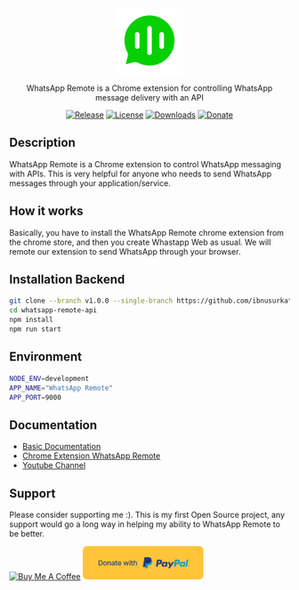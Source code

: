<p align="center">
  <a href="https://wr.whatspi.id/" target="blank"><img src="logo.svg" width="120" alt="WhatsApp Remote Logo" /></a>
</p>

<p align="center">WhatsApp Remote is a Chrome extension for controlling WhatsApp message delivery with an API</p>
<p align="center">
<a href="https://github.com/ibnusurkati/whatsapp-remote-api" target="_blank"><img src="https://img.shields.io/github/v/release/ibnusurkati/whatsapp-remote-api" alt="Release"></a>
<a href="https://github.com/ibnusurkati/whatsapp-remote-api" target="_blank"><img src="https://img.shields.io/github/license/ibnusurkati/whatsapp-remote-api" alt="License"></a>
<a href="https://github.com/ibnusurkati/whatsapp-remote-api" target="_blank"><img src="https://img.shields.io/github/downloads/ibnusurkati/whatsapp-remote-api/total" alt="Downloads"></a>
<a href="https://paypal.me/ibnusurkati" target="_blank"><img src="https://img.shields.io/badge/Donate-PayPal-ff3f59.svg" alt="Donate"></a>
</p>

## Description

WhatsApp Remote is a Chrome extension to control WhatsApp messaging with APIs. This is very helpful for anyone who needs to send WhatsApp messages through your application/service.

## How it works

Basically, you have to install the WhatsApp Remote chrome extension from the chrome store, and then you create Whastapp Web as usual. We will remote our extension to send WhatsApp through your browser.

## Installation Backend

```sh
git clone --branch v1.0.0 --single-branch https://github.com/ibnusurkati/whatsapp-remote-api.git
cd whatsapp-remote-api
npm install
npm run start
```

## Environment

```sh
NODE_ENV=development
APP_NAME="WhatsApp Remote"
APP_PORT=9000
```

## Documentation

- [Basic Documentation](https://rdkflfi00q.apidog.io/)
- [Chrome Extension WhatsApp Remote](https://chromewebstore.google.com/detail/woowa-crm/meccdflhmmmohgicamalaakjifgapefn)
- [Youtube Channel](https://www.youtube.com/watch?v=Pjq3auuZvC8&list=PLcisELNHgL1yVu7d8fCCtw0oI-tv6KHyi)

## Support

Please consider supporting me :). This is my first Open Source project, any support would go a long way in helping my ability to WhatsApp Remote to be better.

<p align="left">

<a href="https://www.buymeacoffee.com/ibnusurkati" target="_blank"><img src="https://cdn.buymeacoffee.com/buttons/v2/default-yellow.png" alt="Buy Me A Coffee" style="height: 60px !important;width: 217px !important;" ></a>
<a href="https://paypal.me/ibnusurkati" target="_blank"><img src="paypal.svg" alt="Donate with PayPal" style="height: 60px !important;width: 217px !important;" ></a>

</p>
